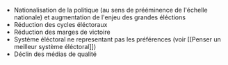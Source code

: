 - Nationalisation de la politique (au sens de prééminence de l'échelle nationale) et augmentation de l'enjeu des grandes éléctions
- Réduction des cycles éléctoraux
- Réduction des marges de victoire
- Système éléctoral ne representant pas les préférences (voir [[Penser un meilleur système éléctoral]])
- Déclin des médias de qualité